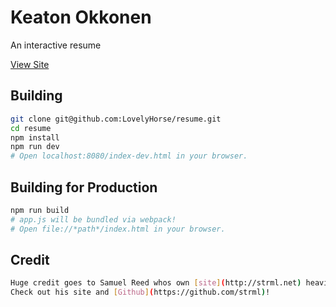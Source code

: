 Keaton Okkonen
=========
An interactive resume

[View Site](http://keaton.me)

Building
--------

```bash
git clone git@github.com:LovelyHorse/resume.git
cd resume
npm install
npm run dev
# Open localhost:8080/index-dev.html in your browser.
```

Building for Production
--------

```bash
npm run build
# app.js will be bundled via webpack!
# Open file://*path*/index.html in your browser.

```

Credit
--------
```bash
Huge credit goes to Samuel Reed whos own [site](http://strml.net) heavily inspired my own.
Check out his site and [Github](https://github.com/strml)!
```
